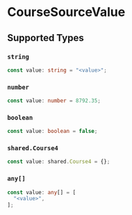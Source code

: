 # CourseSourceValue


## Supported Types

### `string`

```typescript
const value: string = "<value>";
```

### `number`

```typescript
const value: number = 8792.35;
```

### `boolean`

```typescript
const value: boolean = false;
```

### `shared.Course4`

```typescript
const value: shared.Course4 = {};
```

### `any[]`

```typescript
const value: any[] = [
  "<value>",
];
```

